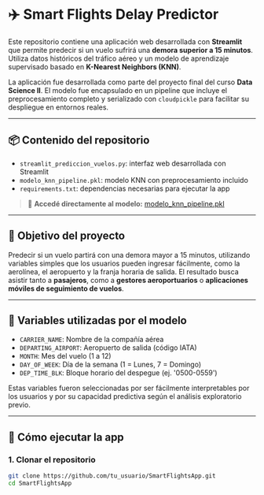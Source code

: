 # ✈️ Smart Flights Delay Predictor

Este repositorio contiene una aplicación web desarrollada con **Streamlit** que permite predecir si un vuelo sufrirá una **demora superior a 15 minutos**. Utiliza datos históricos del tráfico aéreo y un modelo de aprendizaje supervisado basado en **K-Nearest Neighbors (KNN)**.

La aplicación fue desarrollada como parte del proyecto final del curso **Data Science II**. El modelo fue encapsulado en un pipeline que incluye el preprocesamiento completo y serializado con `cloudpickle` para facilitar su despliegue en entornos reales.

---

## 📦 Contenido del repositorio

- `streamlit_prediccion_vuelos.py`: interfaz web desarrollada con Streamlit  
- `modelo_knn_pipeline.pkl`: modelo KNN con preprocesamiento incluido  
- `requirements.txt`: dependencias necesarias para ejecutar la app  

> 🎯 **Accedé directamente al modelo:** [modelo_knn_pipeline.pkl](https://drive.google.com/uc?export=download&id=1-WfkwXzHs1xJMZSOZM1bo5YSMe1TV5Rg)

---

## 🎯 Objetivo del proyecto

Predecir si un vuelo partirá con una demora mayor a 15 minutos, utilizando variables simples que los usuarios pueden ingresar fácilmente, como la aerolínea, el aeropuerto y la franja horaria de salida. El resultado busca asistir tanto a **pasajeros**, como a **gestores aeroportuarios** o **aplicaciones móviles de seguimiento de vuelos**.

---

## 📌 Variables utilizadas por el modelo

- `CARRIER_NAME`: Nombre de la compañía aérea  
- `DEPARTING_AIRPORT`: Aeropuerto de salida (código IATA)  
- `MONTH`: Mes del vuelo (1 a 12)  
- `DAY_OF_WEEK`: Día de la semana (1 = Lunes, 7 = Domingo)  
- `DEP_TIME_BLK`: Bloque horario del despegue (ej. '0500-0559')  

Estas variables fueron seleccionadas por ser fácilmente interpretables por los usuarios y por su capacidad predictiva según el análisis exploratorio previo.

---

## 🚀 Cómo ejecutar la app

### 1. Clonar el repositorio

```bash
git clone https://github.com/tu_usuario/SmartFlightsApp.git
cd SmartFlightsApp
